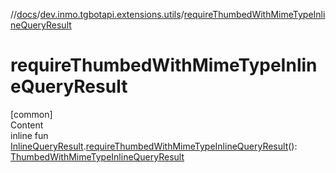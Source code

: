 //[docs](../../index.md)/[dev.inmo.tgbotapi.extensions.utils](index.md)/[requireThumbedWithMimeTypeInlineQueryResult](require-thumbed-with-mime-type-inline-query-result.md)



# requireThumbedWithMimeTypeInlineQueryResult  
[common]  
Content  
inline fun [InlineQueryResult](../dev.inmo.tgbotapi.types.InlineQueries.InlineQueryResult.abstracts/-inline-query-result/index.md).[requireThumbedWithMimeTypeInlineQueryResult](require-thumbed-with-mime-type-inline-query-result.md)(): [ThumbedWithMimeTypeInlineQueryResult](../dev.inmo.tgbotapi.types.InlineQueries.InlineQueryResult.abstracts/-thumbed-with-mime-type-inline-query-result/index.md)  



